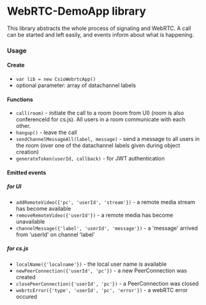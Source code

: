 # WebRTC-DemoApp library
This library abstracts the whole process of signaling and WebRTC.
A call can be started and left easily, and events inform about what is happening.

### Usage
#### Create
  * ```var lib = new CsioWebrtcApp()```
  * optional parameter: array of datachannel labels

#### Functions
  * ```call(room)``` - initiate the call to a room (room from UI) (room is also conferenceId for cs.js).
                       All users in a room communicate with each other.
  * ```hangup()``` - leave the call
  * ```sendChannelMessageAll(label, message)``` - send a message to all users in the room
                       (over one of the datachannel labels given during object creation)
  * ```generateToken(userId, callback)``` - for JWT authentication

#### Emitted events
##### for UI
  * ```addRemoteVideo({'pc', 'userId', 'stream'})``` - a remote media stream has become available
  * ```removeRemoteVideo({'userId'})``` - a remote media has become unavailable
  * ```channelMessage({'label', 'userId', 'message'})``` - a 'message' arrived from 'userId' on channel 'label'
##### for cs.js
  * ```localName({'localname'})``` - the local user name is available
  * ```newPeerConnection({'userId', 'pc'})``` - a new PeerConnection was created
  * ```closePeerConnection({'userId', 'pc'})``` - a PeerConnection was closed
  * ```webrtcError({'type', 'userId', 'pc', 'error'})``` - a webRTC error occured
